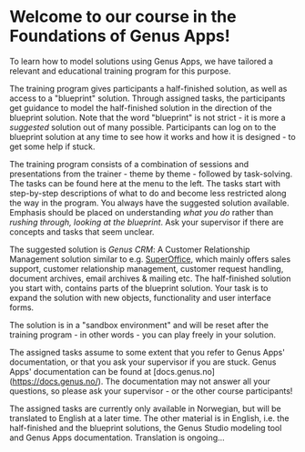 # Welcome to our course in the Foundations of Genus Apps!

To learn how to model solutions using Genus Apps, we have tailored a relevant and educational training program for this purpose.

The training program gives participants a half-finished solution, as well as access to a "blueprint" solution. Through assigned tasks, the participants get guidance to model the half-finished solution in the direction of the blueprint solution. Note that the word "blueprint" is not strict - it is more a _suggested_ solution out of many possible. Participants can log on to the blueprint solution at any time to see how it works and how it is designed - to get some help if stuck.

The training program consists of a combination of sessions and presentations from the trainer - theme by theme - followed by task-solving. The tasks can be found here at the menu to the left. The tasks start with step-by-step descriptions of what to do and become less restricted along the way in the program. You always have the suggested solution available. Emphasis should be placed on understanding _what you do_ rather than _rushing through, looking at the blueprint_. Ask your supervisor if there are concepts and tasks that seem unclear.

The suggested solution is _Genus CRM_: A Customer Relationship Management solution similar to e.g. [SuperOffice](https://www.superoffice.com/), which mainly offers sales support, customer relationship management, customer request handling, document archives, email archives & mailing etc.
The half-finished solution you start with, contains parts of the blueprint solution. Your task is to expand the solution with new objects, functionality and user interface forms.

The solution is in a "sandbox environment" and will be reset after the training program - in other words - you can play freely in your solution.

The assigned tasks assume to some extent that you refer to Genus Apps' documentation, or that you ask your supervisor if you are stuck. Genus Apps' documentation can be found at [docs.genus.no] (https://docs.genus.no/). The documentation may not answer all your questions, so please ask your supervisor - or the other course participants!

The assigned tasks are currently only available in Norwegian, but will be translated to English at a later time. The other material is in English, i.e. the half-finished and the blueprint solutions, the Genus Studio modeling tool and Genus Apps documentation. Translation is ongoing...
